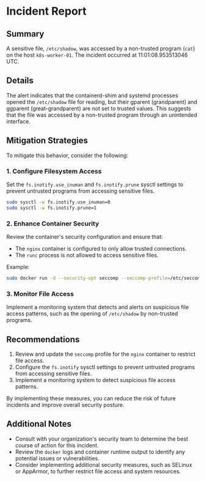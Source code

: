 **Incident Report**
================

**Summary**
-----------

A sensitive file, `/etc/shadow`, was accessed by a non-trusted program (`cat`) on the host `k8s-worker-01`. The incident occurred at 11:01:08.953513046 UTC.

**Details**
----------

The alert indicates that the containerd-shim and systemd processes opened the `/etc/shadow` file for reading, but their gparent (grandparent) and ggparent (great-grandparent) are not set to trusted values. This suggests that the file was accessed by a non-trusted program through an unintended interface.

**Mitigation Strategies**
-----------------------

To mitigate this behavior, consider the following:

### 1. Configure Filesystem Access

Set the `fs.inotify.use_inuman` and `fs.inotify.prune` sysctl settings to prevent untrusted programs from accessing sensitive files.
```bash
sudo sysctl -w fs.inotify.use_inuman=0
sudo sysctl -w fs.inotify.prune=1
```
### 2. Enhance Container Security

Review the container's security configuration and ensure that:

* The `nginx` container is configured to only allow trusted connections.
* The `runc` process is not allowed to access sensitive files.

Example:
```bash
sudo docker run -d --security-opt seccomp --seccomp-profile=/etc/seccomp/profiles/default.json nginx:latest
```
### 3. Monitor File Access

Implement a monitoring system that detects and alerts on suspicious file access patterns, such as the opening of `/etc/shadow` by non-trusted programs.

**Recommendations**
------------------

1. Review and update the `seccomp` profile for the `nginx` container to restrict file access.
2. Configure the `fs.inotify` sysctl settings to prevent untrusted programs from accessing sensitive files.
3. Implement a monitoring system to detect suspicious file access patterns.

By implementing these measures, you can reduce the risk of future incidents and improve overall security posture.

**Additional Notes**
-------------------

* Consult with your organization's security team to determine the best course of action for this incident.
* Review the `docker` logs and container runtime output to identify any potential issues or vulnerabilities.
* Consider implementing additional security measures, such as SELinux or AppArmor, to further restrict file access and system resources.